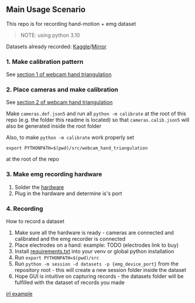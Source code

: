 ## Main Usage Scenario

This repo is for recording hand-motion + emg dataset

> NOTE: using python 3.10

Datasets already recorded: [Kaggle](https://www.kaggle.com/datasets/nabuki/0-flexemg)/[Mirror](https://disk.yandex.ru/d/cb7SKNySETBE2w)

### 1. Make calibration pattern

See [section 1 of webcam hand triangulation](src/webcam_hand_triangulation/README.md#1-make-calibration-pattern)

### 2. Place cameras and make calibration

See [section 2 of webcam hand triangulation](src/webcam_hand_triangulation/README.md#2-place-cameras-and-make-calibration)

Make `cameras.def.json5` and run all `python -m calibrate` at the root of this repo (e.g. the folder this readme is located)
so that `cameras.calib.json5` will also be generated inside the root folder

Also, to make `python -m calibrate` work properly set
```
export PYTHONPATH=$(pwd)/src/webcam_hand_triangulation
```
at the root of the repo

### 3. Make emg recording hardware

1. Solder the [hardware](src/emg_capture/README.md)
2. Plug in the hardware and determine is's port

### 4. Recording
How to record a dataset
1. Make sure all the hardware is ready - cameras are connected and calibrated and the emg recorder is connected
2. Place electrodes on a hand: example: TODO (electrodes link to buy)
3. Install [requirements.txt](src/session/requirements.txt) into your venv or global python installation
4. Run `export PYTHONPATH=$(pwd)/src`
5. Run `python -m session -d datasets -p {emg_device_port}` from the repository root - this will create a new session folder inside the dataset
6. Hope GUI is intuitive on capturing records - the datasets folder will be fulfilled with the dataset of records you made

[irl example](https://youtu.be/oRzSBjHZ83c)
